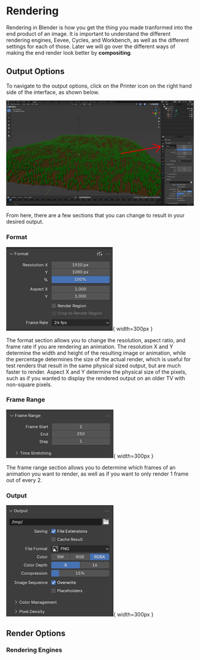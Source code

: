 # Rendering

Rendering in Blender is how you get the thing you made tranformed into the end product of an image. It is important to understand the different rendering engines, Eevee, Cycles, and Workbench, as well as the different settings for each of those. Later we will go over the different ways of making the end render look better by **compositing**.

## Output Options
To navigate to the output options, click on the Printer icon on the right hand side of the interface, as shown below.

![*Output Options section of the righthand lower side bar.*](images/OutputOptionSidePanel.png)

From here, there are a few sections that you can change to result in your desired output.

### Format
![*Format section of the output options side bar*](images/FormatSection.png){ width=300px }

The format section allows you to change the resolution, aspect ratio, and frame rate if you are rendering an animation. The resolution X and Y determine the width and height of the resulting image or animation, while the percentage determines the size of the actual render, which is useful for test renders that result in the same physical sized output, but are much faster to render. Aspect X and Y determine the physical size of the pixels, such as if you wanted to display the rendered output on an older TV with non-square pixels.

### Frame Range
![*Frame Range section of the output options side bar*](images/FrameRange.png){ width=300px }

The frame range section allows you to determine which frames of an animation you want to render, as well as if you want to only render 1 frame out of every 2.

### Output
![*Frame Range section of the output options side bar*](images/OutputOptions.png){ width=300px }

## Render Options

### Rendering Engines
